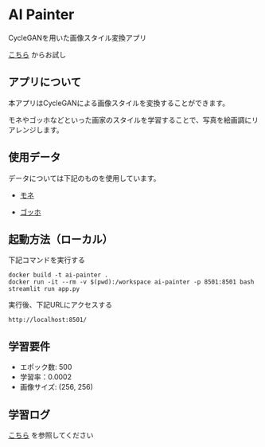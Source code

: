 # AI Painter

CycleGANを用いた画像スタイル変換アプリ

[こちら](https://share.streamlit.io/navitacion/ai-painter/app.py)
からお試し

## アプリについて

本アプリはCycleGANによる画像スタイルを変換することができます。

モネやゴッホなどといった画家のスタイルを学習することで、写真を絵画調にリアレンジします。

## 使用データ

データについては下記のものを使用しています。

- [モネ](https://www.kaggle.com/c/gan-getting-started)

- [ゴッホ](https://www.kaggle.com/ipythonx/van-gogh-paintings)


## 起動方法（ローカル）

下記コマンドを実行する

```
docker build -t ai-painter .
docker run -it --rm -v $(pwd):/workspace ai-painter -p 8501:8501 bash
streamlit run app.py
```

実行後、下記URLにアクセスする

```
http://localhost:8501/
```


## 学習要件

- エポック数: 500
- 学習率：0.0002
- 画像サイズ: (256, 256)

## 学習ログ

[こちら](https://www.comet.ml/navitacion/ai-painter-train/view/new)
を参照してください
